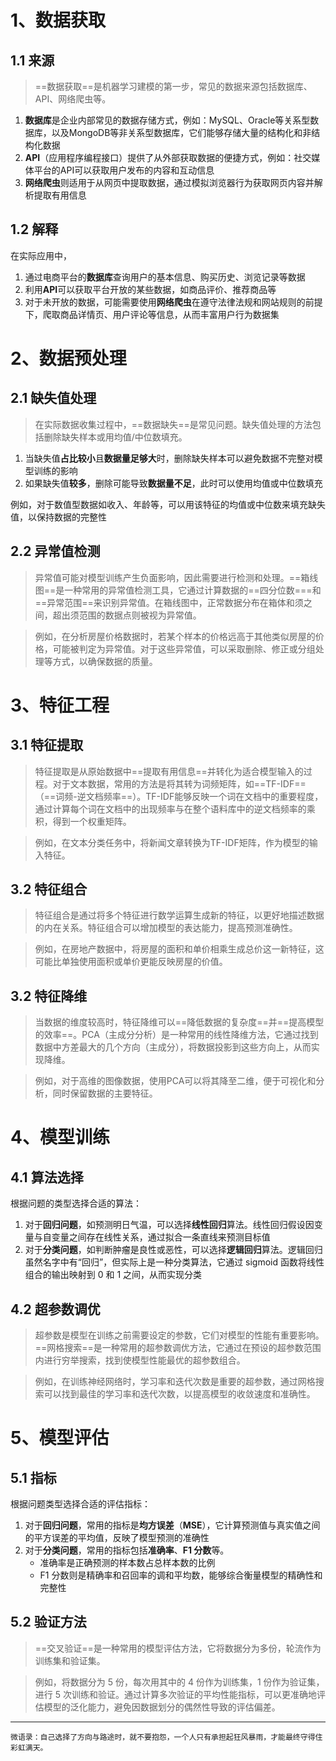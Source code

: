 ﻿# 1、数据获取
## 1.1 来源
> ==数据获取==是机器学习建模的第一步，常见的数据来源包括数据库、API、网络爬虫等。
1. **数据库**是企业内部常见的数据存储方式，例如：MySQL、Oracle等关系型数据库，以及MongoDB等非关系型数据库，它们能够存储大量的结构化和非结构化数据
2. **API**（应用程序编程接口）提供了从外部获取数据的便捷方式，例如：社交媒体平台的API可以获取用户发布的内容和互动信息
3. **网络爬虫**则适用于从网页中提取数据，通过模拟浏览器行为获取网页内容并解析提取有用信息
## 1.2 解释
在实际应用中，
1. 通过电商平台的**数据库**查询用户的基本信息、购买历史、浏览记录等数据
2. 利用**API**可以获取平台开放的某些数据，如商品评价、推荐商品等
3. 对于未开放的数据，可能需要使用**网络爬虫**在遵守法律法规和网站规则的前提下，爬取商品详情页、用户评论等信息，从而丰富用户行为数据集
# 2、数据预处理
## 2.1 缺失值处理
> 在实际数据收集过程中，==数据缺失==是常见问题。缺失值处理的方法包括删除缺失样本或用均值/中位数填充。
1. 当缺失值**占比较小**且**数据量足够大**时，删除缺失样本可以避免数据不完整对模型训练的影响
2. 如果缺失值**较多**，删除可能导致**数据量不足**，此时可以使用均值或中位数填充

例如，对于数值型数据如收入、年龄等，可以用该特征的均值或中位数来填充缺失值，以保持数据的完整性
## 2.2 异常值检测
> 异常值可能对模型训练产生负面影响，因此需要进行检测和处理。==箱线图==是一种常用的异常值检测工具，它通过计算数据的==四分位数===和==异常范围==来识别异常值。在箱线图中，正常数据分布在箱体和须之间，超出须范围的数据点则被视为异常值。

> 例如，在分析房屋价格数据时，若某个样本的价格远高于其他类似房屋的价格，可能被判定为异常值。对于这些异常值，可以采取删除、修正或分组处理等方式，以确保数据的质量。
# 3、特征工程
## 3.1 特征提取
> 特征提取是从原始数据中==提取有用信息==并转化为适合模型输入的过程。对于文本数据，常用的方法是将其转为词频矩阵，如==TF-IDF==（==词频-逆文档频率==）。TF-IDF能够反映一个词在文档中的重要程度，通过计算每个词在文档中的出现频率与在整个语料库中的逆文档频率的乘积，得到一个权重矩阵。

> 例如，在文本分类任务中，将新闻文章转换为TF-IDF矩阵，作为模型的输入特征。
## 3.2 特征组合
> 特征组合是通过将多个特征进行数学运算生成新的特征，以更好地描述数据的内在关系。特征组合可以增加模型的表达能力，提高预测准确性。

> 例如，在房地产数据中，将房屋的面积和单价相乘生成总价这一新特征，这可能比单独使用面积或单价更能反映房屋的价值。
## 3.2 特征降维
> 当数据的维度较高时，特征降维可以==降低数据的复杂度==并==提高模型的效率==。PCA（主成分分析）是一种常用的线性降维方法，它通过找到数据中方差最大的几个方向（主成分），将数据投影到这些方向上，从而实现降维。

> 例如，对于高维的图像数据，使用PCA可以将其降至二维，便于可视化和分析，同时保留数据的主要特征。
# 4、模型训练
## 4.1 算法选择
根据问题的类型选择合适的算法：
1. 对于**回归问题**，如预测明日气温，可以选择**线性回归**算法。线性回归假设因变量与自变量之间存在线性关系，通过拟合一条直线来预测目标值
2. 对于**分类问题**，如判断肿瘤是良性或恶性，可以选择**逻辑回归**算法。逻辑回归虽然名字中有“回归”，但实际上是一种分类算法，它通过 sigmoid 函数将线性组合的输出映射到 0 和 1 之间，从而实现分类
## 4.2 超参数调优
> 超参数是模型在训练之前需要设定的参数，它们对模型的性能有重要影响。==网格搜索==是一种常用的超参数调优方法，它通过在预设的超参数范围内进行穷举搜索，找到使模型性能最优的超参数组合。

> 例如，在训练神经网络时，学习率和迭代次数是重要的超参数，通过网格搜索可以找到最佳的学习率和迭代次数，以提高模型的收敛速度和准确性。
# 5、模型评估
## 5.1 指标
根据问题类型选择合适的评估指标：
1. 对于**回归问题**，常用的指标是**均方误差**（**MSE**），它计算预测值与真实值之间的平方误差的平均值，反映了模型预测的准确性
2. 对于**分类问题**，常用的指标包括**准确率**、**F1 分数**等。
	- 准确率是正确预测的样本数占总样本数的比例
	- F1 分数则是精确率和召回率的调和平均数，能够综合衡量模型的精确性和完整性
## 5.2 验证方法
> ==交叉验证==是一种常用的模型评估方法，它将数据分为多份，轮流作为训练集和验证集。

> 例如，将数据分为 5 份，每次用其中的 4 份作为训练集，1 份作为验证集，进行 5 次训练和验证。通过计算多次验证的平均性能指标，可以更准确地评估模型的泛化能力，避免因数据划分的偶然性导致的评估偏差。
-----
`微语录：自己选择了方向与路途时，就不要抱怨，一个人只有承担起狂风暴雨，才能最终守得住彩虹满天。`
